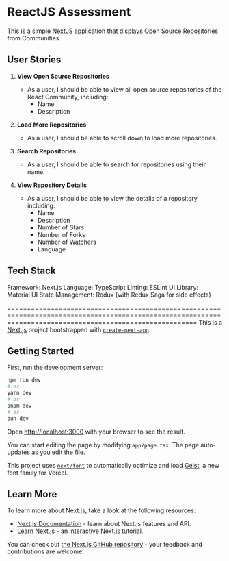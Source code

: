 # ReactJS Assessment

This is a simple NextJS application that displays Open Source Repositories from Communities. 

## User Stories

1. **View Open Source Repositories**
   - As a user, I should be able to view all open source repositories of the React Community, including:
     - Name
     - Description

2. **Load More Repositories**
   - As a user, I should be able to scroll down to load more repositories.

3. **Search Repositories**
   - As a user, I should be able to search for repositories using their name.

4. **View Repository Details**
   - As a user, I should be able to view the details of a repository, including:
     - Name
     - Description
     - Number of Stars
     - Number of Forks
     - Number of Watchers
     - Language

## Tech Stack

Framework: Next.js
Language: TypeScript
Linting: ESLint
UI Library: Material UI
State Management: Redux (with Redux Saga for side effects)

============================================================================================================================================================
This is a [Next.js](https://nextjs.org) project bootstrapped with [`create-next-app`](https://nextjs.org/docs/app/api-reference/cli/create-next-app).

## Getting Started

First, run the development server:

```bash
npm run dev
# or
yarn dev
# or
pnpm dev
# or
bun dev
```

Open [http://localhost:3000](http://localhost:3000) with your browser to see the result.

You can start editing the page by modifying `app/page.tsx`. The page auto-updates as you edit the file.

This project uses [`next/font`](https://nextjs.org/docs/app/building-your-application/optimizing/fonts) to automatically optimize and load [Geist](https://vercel.com/font), a new font family for Vercel.

## Learn More

To learn more about Next.js, take a look at the following resources:

- [Next.js Documentation](https://nextjs.org/docs) - learn about Next.js features and API.
- [Learn Next.js](https://nextjs.org/learn) - an interactive Next.js tutorial.

You can check out [the Next.js GitHub repository](https://github.com/vercel/next.js) - your feedback and contributions are welcome!

